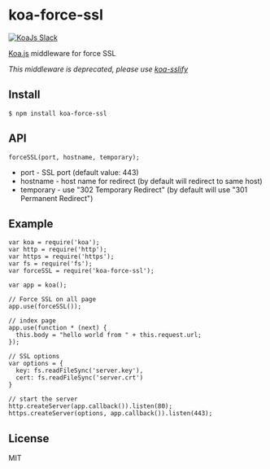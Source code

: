 # koa-force-ssl

<a href="https://communityinviter.com/apps/koa-js/koajs" rel="KoaJs Slack Community">![KoaJs Slack](https://img.shields.io/badge/Koa.Js-Slack%20Channel-Slack.svg?longCache=true&style=for-the-badge)</a>

[Koa.js](http://koajs.com/) middleware for force SSL

*This middleware is deprecated, please use [koa-sslify](https://github.com/turboMaCk/koa-sslify)*



## Install 
```
$ npm install koa-force-ssl
```

## API
`forceSSL(port, hostname, temporary);`

* port - SSL port (default value: 443)
* hostname - host name for redirect (by default will redirect to same host)
* temporary - use "302 Temporary Redirect" (by default will use "301 Permanent Redirect")

## Example
```
var koa = require('koa');
var http = require('http');
var https = require('https');
var fs = require('fs');
var forceSSL = require('koa-force-ssl');

var app = koa();

// Force SSL on all page
app.use(forceSSL());

// index page
app.use(function * (next) {
  this.body = "hello world from " + this.request.url;
});

// SSL options
var options = {
  key: fs.readFileSync('server.key'),
  cert: fs.readFileSync('server.crt')
}

// start the server
http.createServer(app.callback()).listen(80);
https.createServer(options, app.callback()).listen(443);
```

## License
MIT
